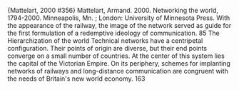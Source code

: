 ﻿{Mattelart, 2000 #356}
Mattelart, Armand. 2000. Networking the world, 1794-2000. Minneapolis, Mn. ; London: University of Minnesota Press.
With the appearance of the railway, the image of the network served as guide for the first formulation of a redemptive ideology of communication. 85
The Hierarchization of the world
Technical networks have a centripetal configuration. Their points of origin are diverse, but their end points converge on a small number of countries. At the center of this system lies the capital of the Victorian Empire. On its periphery, schemes for implanting networks of railways and long-distance communication are congruent with the needs of Britain's new world economy. 163

